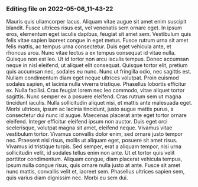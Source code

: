 

### Editing file on 2022-05-06_11-43-22

Mauris quis ullamcorper lacus. Aliquam vitae augue sit amet enim suscipit blandit. Fusce ultrices risus est, vel venenatis sem ornare eget. In ipsum eros, elementum eget iaculis dapibus, feugiat sit amet sem. Vestibulum quis felis vitae sapien laoreet congue in eget metus. Fusce rutrum urna sit amet felis mattis, ac tempus urna consectetur. Duis eget vehicula ante, et rhoncus arcu. Nunc vitae lectus a ex tempus consequat id vitae nulla. Quisque non est leo. Ut id tortor non arcu iaculis tempus. Donec accumsan neque in nisl eleifend, ut aliquet elit consequat. Quisque tortor elit, pretium quis accumsan nec, sodales eu nunc. Nunc ut fringilla odio, nec sagittis est. Nullam condimentum diam eget neque ultrices volutpat.
Proin euismod sodales sapien, et lacinia nulla viverra tristique. Phasellus lobortis efficitur ex. Nulla facilisi. Cras feugiat lorem nec leo commodo, vitae aliquet tortor sagittis. Nunc semper ex a posuere eleifend. Cras rutrum sem ut magna tincidunt iaculis. Nulla sollicitudin aliquet nisi, et mattis ante malesuada eget. Morbi ultrices, ipsum ac lacinia tincidunt, justo augue mattis purus, a consectetur dui nunc id augue. Maecenas placerat ante eget tortor ornare eleifend.
Integer efficitur eleifend ipsum non auctor. Duis eget orci scelerisque, volutpat magna sit amet, eleifend neque. Vivamus vitae vestibulum tortor. Vivamus convallis dolor enim, sed ornare justo tempor nec. Praesent nisi risus, mollis ut aliquam eget, posuere sit amet risus. Vivamus id tristique turpis. Sed semper, erat a aliquam tempor, nisi urna sollicitudin velit, id sodales tellus enim non ante. Ut et tortor quis velit porttitor condimentum. Aliquam congue, diam placerat vehicula tempus, ipsum nulla congue risus, quis ornare nulla justo at ante. Fusce sit amet nunc mattis, convallis velit et, laoreet sem. Phasellus ultrices sapien sem, quis varius diam dignissim nec. Morbi eu sem dui.


